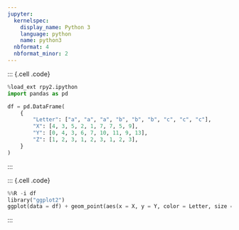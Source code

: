 ```yaml
---
jupyter:
  kernelspec:
    display_name: Python 3
    language: python
    name: python3
  nbformat: 4
  nbformat_minor: 2
---
```


::: {.cell .code}
``` python
%load_ext rpy2.ipython
import pandas as pd

df = pd.DataFrame(
    {
        "Letter": ["a", "a", "a", "b", "b", "b", "c", "c", "c"],
        "X": [4, 3, 5, 2, 1, 7, 7, 5, 9],
        "Y": [0, 4, 3, 6, 7, 10, 11, 9, 13],
        "Z": [1, 2, 3, 1, 2, 3, 1, 2, 3],
    }
)
```
:::

::: {.cell .code}
``` python
%%R -i df
library("ggplot2")
ggplot(data = df) + geom_point(aes(x = X, y = Y, color = Letter, size = Z))
```
:::
